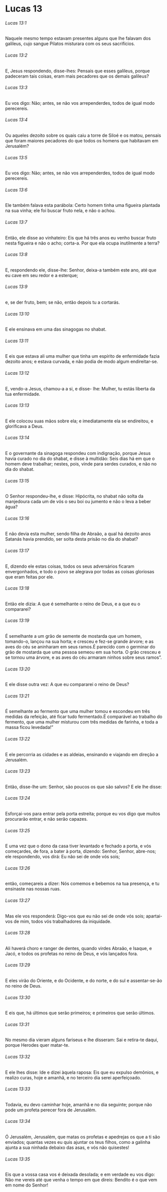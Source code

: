 # Lucas 13

###### Lucas 13:1

Naquele mesmo tempo estavam presentes alguns que lhe falavam dos galileus, cujo sangue Pilatos misturara com os seus sacrifícios.

###### Lucas 13:2

E, Jesus respondendo, disse-lhes: Pensais que esses galileus, porque padeceram tais coisas, eram mais pecadores que os demais galileus?

###### Lucas 13:3

Eu vos digo: Não; antes, se não vos arrependerdes, todos de igual modo perecereis.

###### Lucas 13:4

Ou aqueles dezoito sobre os quais caiu a torre de Siloé e os matou, pensais que foram maiores pecadores do que todos os homens que habitavam em Jerusalém?

###### Lucas 13:5

Eu vos digo: Não; antes, se não vos arrependerdes, todos de igual modo perecereis.

###### Lucas 13:6

Ele também falava esta parábola: Certo homem tinha uma figueira plantada na sua vinha; ele foi buscar fruto nela, e não o achou.

###### Lucas 13:7

Então, ele disse ao vinhateiro: Eis que há três anos eu venho buscar fruto nesta figueira e não o acho; corta-a. Por que ela ocupa inutilmente a terra?

###### Lucas 13:8

E, respondendo ele, disse-lhe: Senhor, deixa-a também este ano, até que eu cave em seu redor e a esterque;

###### Lucas 13:9

e, se der fruto, bem; se não, então depois tu a cortarás.

###### Lucas 13:10

E ele ensinava em uma das sinagogas no shabat.

###### Lucas 13:11

E eis que estava ali uma mulher que tinha um espírito de enfermidade fazia dezoito anos; e estava curvada, e não podia de modo algum endireitar-se.

###### Lucas 13:12

E, vendo-a Jesus, chamou-a a si, e disse- lhe: Mulher, tu estás liberta da tua enfermidade.

###### Lucas 13:13

E ele colocou suas mãos sobre ela; e imediatamente ela se endireitou, e glorificava a Deus.

###### Lucas 13:14

E o governante da sinagoga respondeu com indignação, porque Jesus havia curado no dia do shabat, e disse à multidão: Seis dias há em que o homem deve trabalhar; nestes, pois, vinde para serdes curados, e não no dia do shabat.

###### Lucas 13:15

O Senhor respondeu-lhe, e disse: Hipócrita, no shabat não solta da manjedoura cada um de vós o seu boi ou jumento e não o leva a beber água?

###### Lucas 13:16

E não devia esta mulher, sendo filha de Abraão, a qual há dezoito anos Satanás havia prendido, ser solta desta prisão no dia do shabat?

###### Lucas 13:17

E, dizendo ele estas coisas, todos os seus adversários ficaram envergonhados, e todo o povo se alegrava por todas as coisas gloriosas que eram feitas por ele.

###### Lucas 13:18

Então ele dizia: A que é semelhante o reino de Deus, e a que eu o compararei?

###### Lucas 13:19

É semelhante a um grão de semente de mostarda que um homem, tomando-o, lançou na sua horta; e cresceu e fez-se grande árvore; e as aves do céu se aninharam em seus ramos.É parecido com o germinar do grão de mostarda que uma pessoa semeou em sua horta. O grão cresceu e se tornou uma árvore, e as aves do céu armaram ninhos sobre seus ramos”.

###### Lucas 13:20

E ele disse outra vez: A que eu compararei o reino de Deus?

###### Lucas 13:21

É semelhante ao fermento que uma mulher tomou e escondeu em três medidas da refeição, até ficar tudo fermentado.É comparável ao trabalho do fermento, que uma mulher misturou com três medidas de farinha, e toda a massa ficou levedada!”

###### Lucas 13:22

E ele percorria as cidades e as aldeias, ensinando e viajando em direção a Jerusalém.

###### Lucas 13:23

Então, disse-lhe um: Senhor, são poucos os que são salvos? E ele lhe disse:

###### Lucas 13:24

Esforçai-vos para entrar pela porta estreita; porque eu vos digo que muitos procurarão entrar, e não serão capazes.

###### Lucas 13:25

E uma vez que o dono da casa tiver levantado e fechado a porta, e vós começardes, de fora, a bater à porta, dizendo: Senhor, Senhor, abre-nos; ele respondendo, vos dirá: Eu não sei de onde vós sois;

###### Lucas 13:26

então, começareis a dizer: Nós comemos e bebemos na tua presença, e tu ensinaste nas nossas ruas.

###### Lucas 13:27

Mas ele vos responderá: Digo-vos que eu não sei de onde vós sois; apartai-vos de mim, todos vós trabalhadores da iniquidade.

###### Lucas 13:28

Ali haverá choro e ranger de dentes, quando virdes Abraão, e Isaque, e Jacó, e todos os profetas no reino de Deus, e vós lançados fora.

###### Lucas 13:29

E eles virão do Oriente, e do Ocidente, e do norte, e do sul e assentar-se-ão no reino de Deus.

###### Lucas 13:30

E eis que, há últimos que serão primeiros; e primeiros que serão últimos.

###### Lucas 13:31

No mesmo dia vieram alguns fariseus e lhe disseram: Sai e retira-te daqui, porque Herodes quer matar-te.

###### Lucas 13:32

E ele lhes disse: Ide e dizei àquela raposa: Eis que eu expulso demônios, e realizo curas, hoje e amanhã, e no terceiro dia serei aperfeiçoado.

###### Lucas 13:33

Todavia, eu devo caminhar hoje, amanhã e no dia seguinte; porque não pode um profeta perecer fora de Jerusalém.

###### Lucas 13:34

Ó Jerusalém, Jerusalém, que matas os profetas e apedrejas os que a ti são enviados; quantas vezes eu quis ajuntar os teus filhos, como a galinha ajunta a sua ninhada debaixo das asas, e vós não quisestes!

###### Lucas 13:35

Eis que a vossa casa vos é deixada desolada; e em verdade eu vos digo: Não me vereis até que venha o tempo em que direis: Bendito é o que vem em nome do Senhor!

